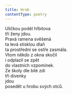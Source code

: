 ```yaml
---
title: Hrob
contentType: poetry
---
```


<section>

Uličkou podél hřbitova  
tři ženy jdou.  
Pravá ramena svěšená  
ta levá stisklou dlaň  
ta prostřední se ostře zasmála.  
Vtom někdo z okna skočil  
i odplazil se zpět  
do vlastních vzpomínek.  
Ze školy dle bílé zdi  
tři dívenky  
jdou  
posedět u hrobu svých otců.

</section>
